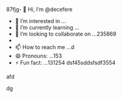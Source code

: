 87fjg- 👋 Hi, I’m @decefere
- 👀 I’m interested in ...
- 🌱 I’m currently learning ...
- 💞️ I’m looking to collaborate on ...235869
- 
- 📫 How to reach me ...d
- 😄 Pronouns: ...153
- ⚡ Fun fact: ...131254
dsf45sddsfsdf3554
<!---455sdffre
decefere/decefere is a ✨ special ✨ repository becausfdse its `RE45ADME.md` (this file) appears on your GitHub profile.
You can click the Preview link to take a look at your changes.
--->afd
dg
